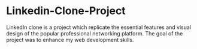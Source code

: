 # Linkedin-Clone-Project
LinkedIn clone is a project which replicate the essential features and visual design of the popular professional networking platform. The goal of the project was to enhance my web development skills.

